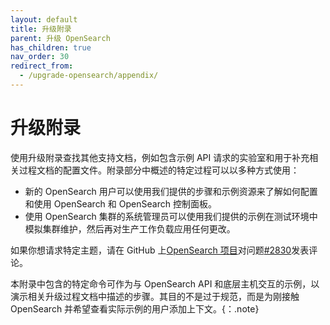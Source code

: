 ```yaml
---
layout: default
title: 升级附录
parent: 升级 OpenSearch
has_children: true
nav_order: 30
redirect_from:
  - /upgrade-opensearch/appendix/
---
```


# 升级附录

使用升级附录查找其他支持文档，例如包含示例 API 请求的实验室和用于补充相关过程文档的配置文件。附录部分中概述的特定过程可以以多种方式使用：

- 新的 OpenSearch 用户可以使用我们提供的步骤和示例资源来了解如何配置和使用 OpenSearch 和 OpenSearch 控制面板。
- 使用 OpenSearch 集群的系统管理员可以使用我们提供的示例在测试环境中模拟集群维护，然后再对生产工作负载应用任何更改。

如果你想请求特定主题，请在 GitHub 上[OpenSearch 项目](https://github.com/opensearch-project)对问题[#2830](https://github.com/opensearch-project/documentation-website/issues/2830)发表评论。

本附录中包含的特定命令可作为与 OpenSearch API 和底层主机交互的示例，以演示相关升级过程文档中描述的步骤。其目的不是过于规范，而是为刚接触 OpenSearch 并希望查看实际示例的用户添加上下文。{：.note}
